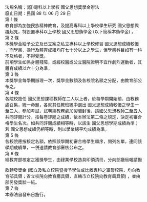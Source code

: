 法規名稱：(廢)專科以上學校 國父思想獎學金辦法  
廢止日期：民國 88 年 06 月 29 日  
第 1 條  
教育部為加強民族精神教育，及提高專科以上學校學生研究 國父思想興  
趣起見，特設置專科以上學校 國父思想獎學金 (以下簡稱本獎學金) 。  
第 2 條  
本獎學金給予公立及已立案之私立專科以上學校修習 國父思想成績較優  
，而學業、操行及體育成績均在七十分以上之學生，但學業科目如有一科  
不及格者，不得受獎。  
前項學生如係身體殘障，或經校醫或公立醫院證明不宜作劇烈運動者，其  
體育成績以六十分為準。  
第 3 條  
本獎學金每學期辦理一次，獎學金數額及各校院名額之分配，由教育部公  
布之。  
第 4 條  
各院校擔任 國父思想課程教師在二人以上者，於每學期開始前，由教務  
處召集，統一命題，各就其任教班級中選出 國父思想成績較優之學生一  
至三人，參加考試，試卷經教務處加製彌封後，請國父思想教師二至五人  
共同評閱計分，按每卷評閱之成績，依本辦法第二條之規定，決定初審合  
格學生名次。如共同評閱成績相等時，以該生 國父思想學期成績為準；  
若 國父思想成績仍相等時，則以學業總平均成績為準。  
第 5 條  
各校院應按核定名額，依照該學期初審合格學生順序，開列名單，連同該  
學期成績單，一併送請教育部審核公布之。  
第 6 條  
經教育部核定之獲獎學生，由肄業學校造具印領清冊，分向部廳局報請撥  


款轉發獎金 (國立及私立校院暨授予學位或比敘專科之軍警校院，均向教  
育部具領；省立校院向教育廳具領，直轄市立校院向教育局具領) ，並由  
部另發獎狀一紙。  
第 7 條  
本辦法自發布日施行。  


